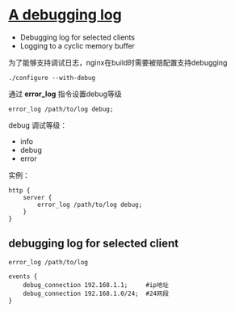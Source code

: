 # [A debugging log](http://nginx.org/en/docs/debugging_log.html)

* Debugging log for selected clients
* Logging to a cyclic memory buffer

为了能够支持调试日志，nginx在build时需要被赔配置支持debugging

``` shell
./configure --with-debug
```

通过 **error_log** 指令设置debug等级

``` shell
error_log /path/to/log debug;
```

debug 调试等级：

* info
* debug
* error

实例：

``` shell
http {
    server {
        error_log /path/to/log debug;
    }
}
```

## debugging log for selected client

``` shell
error_log /path/to/log

events {
    debug_connection 192.168.1.1;     #ip地址
    debug_connection 192.168.1.0/24;  #24网段
}
```

